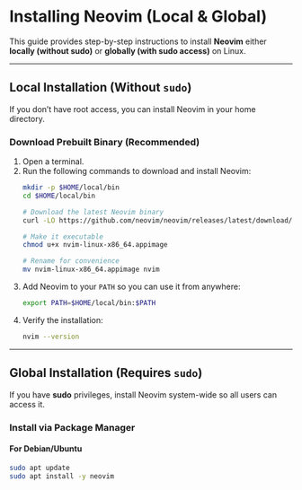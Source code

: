 # Installing Neovim (Local & Global)

This guide provides step-by-step instructions to install **Neovim** either **locally (without sudo)** or **globally (with sudo access)** on Linux.

---

## Local Installation (Without `sudo`)

If you don’t have root access, you can install Neovim in your home directory.

### **Download Prebuilt Binary (Recommended)**
1. Open a terminal.
2. Run the following commands to download and install Neovim:
   ```bash
   mkdir -p $HOME/local/bin
   cd $HOME/local/bin

   # Download the latest Neovim binary
   curl -LO https://github.com/neovim/neovim/releases/latest/download/nvim-linux-x86_64.appimage

   # Make it executable
   chmod u+x nvim-linux-x86_64.appimage

   # Rename for convenience
   mv nvim-linux-x86_64.appimage nvim
   ```
3. Add Neovim to your `PATH` so you can use it from anywhere:
   ```bash
   export PATH=$HOME/local/bin:$PATH
   ```
4. Verify the installation:
   ```bash
   nvim --version
   ```

---

## Global Installation (Requires `sudo`)

If you have **sudo** privileges, install Neovim system-wide so all users can access it.

### **Install via Package Manager**
#### **For Debian/Ubuntu**
```bash
sudo apt update
sudo apt install -y neovim
```
